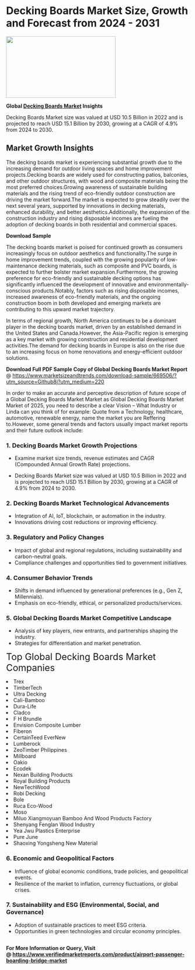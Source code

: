 <H1>Decking Boards Market Size, Growth and Forecast from 2024 - 2031</H1><img class="aligncenter size-medium wp-image-584254" src="https://thirdeyenews.in/wp-content/uploads/2024/09/Global-Market-Research-300x168.jpeg" alt="" width="300" height="168" /><p><strong>Global&nbsp;<a href="https://www.marketsizeandtrends.com/download-sample/669506/?utm_source=Github8j?utm_medium=220">Decking Boards Market</a> Insights</strong></p><p>Decking Boards Market size was valued at USD 10.5 Billion in 2022 and is projected to reach USD 15.1 Billion by 2030, growing at a CAGR of 4.9% from 2024 to 2030.</p><p><h2>Market Growth Insights</h2> <p>The decking boards market is experiencing substantial growth due to the increasing demand for outdoor living spaces and home improvement projects.Decking boards are widely used for constructing patios, balconies, and other outdoor structures, with wood and composite materials being the most preferred choices.Growing awareness of sustainable building materials and the rising trend of eco-friendly outdoor construction are driving the market forward.The market is expected to grow steadily over the next several years, supported by innovations in decking materials, enhanced durability, and better aesthetics.Additionally, the expansion of the construction industry and rising disposable incomes are fueling the adoption of decking boards in both residential and commercial spaces.</p> <p><strong>Download Sample</strong></p> <p>The decking boards market is poised for continued growth as consumers increasingly focus on outdoor aesthetics and functionality.The surge in home improvement trends, coupled with the growing popularity of low-maintenance decking materials, such as composite and PVC boards, is expected to further bolster market expansion.Furthermore, the growing preference for eco-friendly and sustainable decking options has significantly influenced the development of innovative and environmentally-conscious products.Notably, factors such as rising disposable incomes, increased awareness of eco-friendly materials, and the ongoing construction boom in both developed and emerging markets are contributing to this upward market trajectory.</p> <p>In terms of regional growth, North America continues to be a dominant player in the decking boards market, driven by an established demand in the United States and Canada.However, the Asia-Pacific region is emerging as a key market with growing construction and residential development activities.The demand for decking boards in Europe is also on the rise due to an increasing focus on home renovations and energy-efficient outdoor solutions.</p> <p><span class=""><strong>Download Full PDF Sample Copy of Global Decking Boards Market Report</strong> @ <a href="https://www.marketsizeandtrends.com/download-sample/669506/?utm_source=Github8j?utm_medium=220" target="_blank">https://www.marketsizeandtrends.com/download-sample/669506/?utm_source=Github8j?utm_medium=220</a></span></p><p>In order to make an accurate and perceptive description of future scope of a Global&nbsp;Decking Boards Market Market as Global&nbsp;Decking Boards Market Market of 2025, you need to describe a clear Vision &ndash; What Industry or Linda can you think of for example: Quote from a Technology, healthcare, automotive, renewable energy, name the market you are Reffering to.However, some general trends and factors usually impact market reports and their future outlook include:</p><h3>1.&nbsp;<strong>Decking Boards Market Growth Projections</strong></h3><ul><li>Examine market size trends, revenue estimates and CAGR (Compounded Annual Growth Rate) projections.</li><li><p>Decking Boards Market size was valued at USD 10.5 Billion in 2022 and is projected to reach USD 15.1 Billion by 2030, growing at a CAGR of 4.9% from 2024 to 2030.</p></li></ul><h3>2.&nbsp;<strong>Decking Boards Market Technological Advancements</strong></h3><ul><li>Integration of AI, IoT, blockchain, or automation in the industry.</li><li>Innovations driving cost reductions or improving efficiency.</li></ul><h3>3.&nbsp;<strong>Regulatory and Policy Changes</strong></h3><ul><li>Impact of global and regional regulations, including sustainability and carbon-neutral goals.</li><li>Compliance challenges and opportunities tied to government initiatives.</li></ul><h3>4.&nbsp;<strong>Consumer Behavior Trends</strong></h3><ul><li>Shifts in demand influenced by generational preferences (e.g., Gen Z, Millennials).</li><li>Emphasis on eco-friendly, ethical, or personalized products/services.</li></ul><h3>5.&nbsp;<strong>Global Decking Boards Market Competitive Landscape</strong></h3><ul><li>Analysis of key players, new entrants, and partnerships shaping the industry.</li><li>Strategies for differentiation and market penetration.</li></ul><p data-pm-slice="1 1 []"><span style="color: inherit; font-family: inherit; font-size: 25px;">Top Global Decking Boards Market Companies</span></p><div class="" data-test-id=""><p><li>Trex</li><li> TimberTech</li><li> Ultra Decking</li><li> Cali-Bamboo</li><li> Dura-Life</li><li> Cladco</li><li> F H Brundle</li><li> Envision Composite Lumber</li><li> Fiberon</li><li> CertainTeed EverNew</li><li> Lumberock</li><li> ZeoTimber Philippines</li><li> Millboard</li><li> Oakio</li><li> Ecodek</li><li> Nexan Building Products</li><li> Royal Building Products</li><li> NewTechWood</li><li> Robi Decking</li><li> Bole</li><li> Ruca Eco-Wood</li><li> Moso</li><li> Miluo Xiangmoyuan Bamboo And Wood Products Factory</li><li> Shenyang Fenglan Wood Industry</li><li> Yea Jwu Plastics Enterprise</li><li> Pure June</li><li> Shaoxing Yongsheng New Material</li></p></div><h3>6.&nbsp;<strong>Economic and Geopolitical Factors</strong></h3><ul><li>Influence of global economic conditions, trade policies, and geopolitical events.</li><li>Resilience of the market to inflation, currency fluctuations, or global crises.</li></ul><h3>7.&nbsp;<strong>Sustainability and ESG (Environmental, Social, and Governance)</strong></h3><ul><li>Adoption of sustainable practices to meet ESG criteria.</li><li>Opportunities in green technologies and circular economy principles.</li></ul><h2><strong style="font-size: 14px;">For More Information or Query, Visit @&nbsp;</strong><a style="background-color: #ffffff; font-size: 14px;" href="https://www.marketsizeandtrends.com/report/decking-boards-market/" target="_blank">https://www.verifiedmarketreports.com/product/airport-passenger-boarding-bridge-market</a></h2>